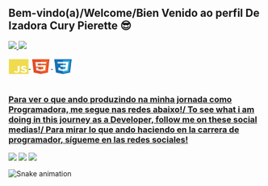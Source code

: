 ## Bem-vindo(a)/Welcome/Bien Venido ao perfil De Izadora Cury Pierette 😎 

 <div>
   <a href="https://github.com/ipierette">
   <img height="180em" src="https://github-readme-stats.vercel.app/api?username=ipierette&show_icons=true&theme=cobalt&include_all_commits=true&count_private=true"/>
   <img height="180em" src="https://github-readme-stats.vercel.app/api/top-langs/?username=ipierette&layout=compact&langs_count=6&theme=cobalt"/>

</div>
<div style="display: inline_block"><br>
  <img align="center" alt="Js" height="30" width="40" src="https://raw.githubusercontent.com/devicons/devicon/master/icons/javascript/javascript-plain.svg">
  <img align="center" alt="HTML" height="30" width="40" src="https://raw.githubusercontent.com/devicons/devicon/master/icons/html5/html5-original.svg">
  <img align="center" alt="CSS" height="30" width="40" src="https://raw.githubusercontent.com/devicons/devicon/master/icons/css3/css3-original.svg">
</div>
 
 <br>
 
  ### Para ver o que ando produzindo na minha jornada como Programadora, me segue nas redes abaixo!/ To see what i am doing in this journey as a Developer, follow me on these social medias!/ Para mirar lo que ando haciendo en la carrera de programador, sígueme en las redes sociales!
 
<div> 
    <a href="https://instagram.com/izadora_pierette" target="_blank"><img src="https://img.shields.io/badge/-Instagram-%23E4405F?style=for-the-badge&logo=instagram&logoColor=white" target="_blank"></a>
   <a href = "mailto:ipierette2@gmail.com"><img src="https://img.shields.io/badge/-Gmail-%23333?style=for-the-badge&logo=gmail&logoColor=white" target="_blank"></a>
  <a href="https://www.linkedin.com/in/izadora-cury-pierette-7a7754253/" target="_blank"><img src="https://img.shields.io/badge/-LinkedIn-%230077B5?style=for-the-badge&logo=linkedin&logoColor=white" target="_blank"></a> 
 
  ![Snake animation](https://github.com/devemdobro/devemdobro/blob/output/github-contribution-grid-snake.svg)

</div>
